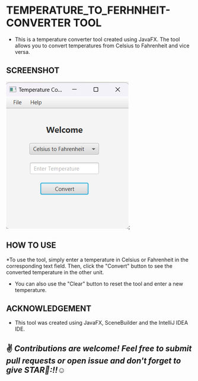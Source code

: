# TEMPERATURE_TO_FERHNHEIT-CONVERTER TOOL

* This is a temperature converter tool created using JavaFX. The tool allows you to convert temperatures from Celsius to Fahrenheit and vice versa.

## SCREENSHOT

![SS of Tool](./tempconverter.png);

## HOW TO USE

*To use the tool, simply enter a temperature in Celsius or Fahrenheit in the corresponding text field. Then, click the "Convert" button to see the converted temperature in the other unit.

* You can also use the "Clear" button to reset the tool and enter a new temperature.

## ACKNOWLEDGEMENT
* This tool was created using JavaFX, SceneBuilder and the IntelliJ IDEA IDE.

## :v: ***Contributions are welcome! Feel free to submit pull requests or open issue and don't forget to give STAR🌟:!!***:relaxed:
